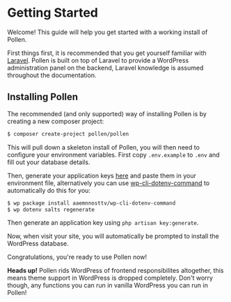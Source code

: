 # Getting Started

Welcome! This guide will help you get started with a working install of Pollen.

First things first, it is recommended that you get yourself familiar with [Laravel](https://laravel.com/docs/10.x/). Pollen is built on top of Laravel to provide a WordPress administration panel on the backend, Laravel knowledge is assumed throughout the documentation.

## Installing Pollen

The recommended (and only supported) way of installing Pollen is by creating a new composer project:

```bash
$ composer create-project pollen/pollen
```

This will pull down a skeleton install of Pollen, you will then need to configure your environment variables. First copy `.env.example` to `.env` and fill out your database details.

Then, generate your application keys [here](https://roots.io/salts.html) and paste them in your environment file, alternatively you can use [wp-cli-dotenv-command](https://github.com/aaemnnosttv/wp-cli-dotenv-command) to automatically do this for you:

```bash
$ wp package install aaemnnosttv/wp-cli-dotenv-command
$ wp dotenv salts regenerate
```

Then generate an application key using `php artisan key:generate`.

Now, when visit your site, you will automatically be prompted to install the WordPress database.

Congratulations, you're ready to use Pollen now!

<div class="alert alert-info" role="alert"><strong>Heads up!</strong> Pollen rids WordPress of frontend responsibilites altogether, this means theme support in WordPress is dropped completely. Don't worry though, any functions you can run in vanilla WordPress you can run in Pollen!</div>
